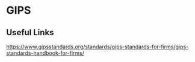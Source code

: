 # GIPS

## Useful Links
https://www.gipsstandards.org/standards/gips-standards-for-firms/gips-standards-handbook-for-firms/
